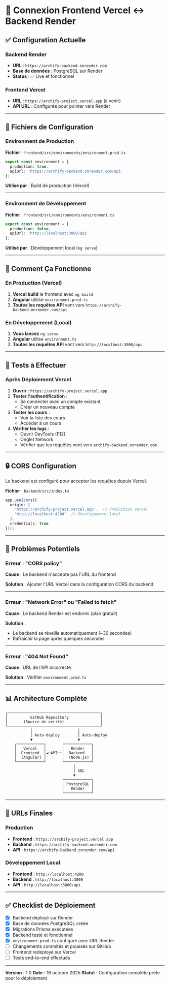 # 🔗 Connexion Frontend Vercel ↔ Backend Render

## ✅ Configuration Actuelle

### Backend Render
- **URL** : `https://archify-backend.onrender.com`
- **Base de données** : PostgreSQL sur Render
- **Status** : ✅ Live et fonctionnel

### Frontend Vercel
- **URL** : `https://archify-project.vercel.app` (à venir)
- **API URL** : Configurée pour pointer vers Render

---

## 📁 Fichiers de Configuration

### Environment de Production

**Fichier** : `frontend/src/environments/environment.prod.ts`

```typescript
export const environment = {
  production: true,
  apiUrl: 'https://archify-backend.onrender.com/api'
};
```

**Utilisé par** : Build de production (Vercel)

---

### Environment de Développement

**Fichier** : `frontend/src/environments/environment.ts`

```typescript
export const environment = {
  production: false,
  apiUrl: 'http://localhost:3000/api'
};
```

**Utilisé par** : Développement local (`ng serve`)

---

## 🔄 Comment Ça Fonctionne

### En Production (Vercel)

1. **Vercel build** le frontend avec `ng build`
2. **Angular** utilise `environment.prod.ts`
3. **Toutes les requêtes API** vont vers `https://archify-backend.onrender.com/api`

### En Développement (Local)

1. **Vous lancez** `ng serve`
2. **Angular** utilise `environment.ts`
3. **Toutes les requêtes API** vont vers `http://localhost:3000/api`

---

## 🧪 Tests à Effectuer

### Après Déploiement Vercel

1. **Ouvrir** : `https://archify-project.vercel.app`
2. **Tester l'authentification** :
   - Se connecter avec un compte existant
   - Créer un nouveau compte
3. **Tester les cours** :
   - Voir la liste des cours
   - Accéder à un cours
4. **Vérifier les logs** :
   - Ouvrir DevTools (F12)
   - Onglet Network
   - Vérifier que les requêtes vont vers `archify-backend.onrender.com`

---

## 🔒 CORS Configuration

Le backend est configuré pour accepter les requêtes depuis Vercel.

**Fichier** : `backend/src/index.ts`

```typescript
app.use(cors({
  origin: [
    'https://archify-project.vercel.app',  // Production Vercel
    'http://localhost:4200'  // Développement local
  ],
  credentials: true
}));
```

---

## 🚨 Problèmes Potentiels

### Erreur : "CORS policy"

**Cause** : Le backend n'accepte pas l'URL du frontend

**Solution** : Ajouter l'URL Vercel dans la configuration CORS du backend

---

### Erreur : "Network Error" ou "Failed to fetch"

**Cause** : Le backend Render est endormi (plan gratuit)

**Solution** :
- Le backend se réveille automatiquement (~30 secondes)
- Rafraîchir la page après quelques secondes

---

### Erreur : "404 Not Found"

**Cause** : URL de l'API incorrecte

**Solution** : Vérifier `environment.prod.ts`

---

## 📊 Architecture Complète

```
┌─────────────────────────────────────────┐
│          GitHub Repository              │
│       (Source de vérité)                │
└─────────────────────────────────────────┘
           │                    │
           │ Auto-deploy        │ Auto-deploy
           ▼                    ▼
    ┌────────────┐       ┌────────────┐
    │   Vercel   │       │   Render   │
    │  Frontend  │◄─API──│  Backend   │
    │  (Angular) │       │  (Node.js) │
    └────────────┘       └────────────┘
                              │
                              │ SQL
                              ▼
                         ┌────────────┐
                         │ PostgreSQL │
                         │   Render   │
                         └────────────┘
```

---

## 🔗 URLs Finales

### Production
- **Frontend** : `https://archify-project.vercel.app`
- **Backend** : `https://archify-backend.onrender.com`
- **API** : `https://archify-backend.onrender.com/api`

### Développement Local
- **Frontend** : `http://localhost:4200`
- **Backend** : `http://localhost:3000`
- **API** : `http://localhost:3000/api`

---

## ✅ Checklist de Déploiement

- [x] Backend déployé sur Render
- [x] Base de données PostgreSQL créée
- [x] Migrations Prisma exécutées
- [x] Backend testé et fonctionnel
- [x] `environment.prod.ts` configuré avec URL Render
- [ ] Changements commités et poussés sur GitHub
- [ ] Frontend redéployé sur Vercel
- [ ] Tests end-to-end effectués

---

**Version** : 1.0
**Date** : 16 octobre 2025
**Statut** : Configuration complète prête pour le déploiement

